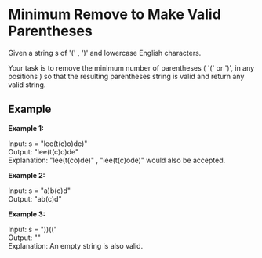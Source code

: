 # Minimum Remove to Make Valid Parentheses

Given a string s of '(' , ')' and lowercase English characters.

Your task is to remove the minimum number of parentheses ( '(' or ')', in any positions ) so that the resulting parentheses string is valid and return any valid string.

## Example
**Example 1:**

Input: s = "lee(t(c)o)de)" <br />
Output: "lee(t(c)o)de" <br />
Explanation: "lee(t(co)de)" , "lee(t(c)ode)" would also be accepted.

**Example 2:**

Input: s = "a)b(c)d" <br />
Output: "ab(c)d" <br />

**Example 3:**

Input: s = "))((" <br />
Output: "" <br />
Explanation: An empty string is also valid.
